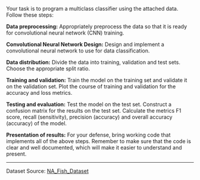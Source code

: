 Your task is to program a multiclass classifier using the attached data. Follow these steps:

**Data preprocessing:**
Appropriately preprocess the data so that it is ready for convolutional neural network (CNN) training.

**Convolutional Neural Network Design:**
Design and implement a convolutional neural network to use for data classification.

**Data distribution:**
Divide the data into training, validation and test sets. Choose the appropriate split ratio.

**Training and validation:**
Train the model on the training set and validate it on the validation set.
Plot the course of training and validation for the accuracy and loss metrics.

**Testing and evaluation:**
Test the model on the test set.
Construct a confusion matrix for the results on the test set.
Calculate the metrics F1 score, recall (sensitivity), precision (accuracy) and overall accuracy (accuracy) of the model.

**Presentation of results:**
For your defense, bring working code that implements all of the above steps.
Remember to make sure that the code is clear and well documented, which will make it easier to understand and present.

<hr>

Dataset Source: [NA_Fish_Dataset](https://gofile.me/7gWos/nSNi42aTP)

